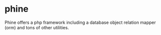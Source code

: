 phine
=====

Phine offers a php framework including a database object relation mapper (orm) and tons of other utilities. 
